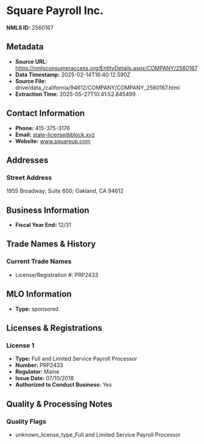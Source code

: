 # Square Payroll Inc.

**NMLS ID:** 2560167

## Metadata
- **Source URL:** https://nmlsconsumeraccess.org/EntityDetails.aspx/COMPANY/2560167
- **Data Timestamp:** 2025-02-14T16:40:12.590Z
- **Source File:** drive/data_/california/94612/COMPANY/COMPANY_2560167.html
- **Extraction Time:** 2025-05-27T10:41:52.845499

## Contact Information
- **Phone:** 415-375-3176
- **Email:** state-license@block.xyz
- **Website:** www.squareup.com

## Addresses
### Street Address
1955 Broadway; Suite 600; Oakland, CA 94612

## Business Information
- **Fiscal Year End:** 12/31

## Trade Names & History
### Current Trade Names
- License/Registration #: PRP2433

## MLO Information
- **Type:** sponsored

## Licenses & Registrations

### License 1
- **Type:** Full and Limited Service Payroll Processor
- **Number:** PRP2433
- **Regulator:** Maine
- **Issue Date:** 07/10/2018
- **Authorized to Conduct Business:** Yes

## Quality & Processing Notes
### Quality Flags
- unknown_license_type_Full and Limited Service Payroll Processor

